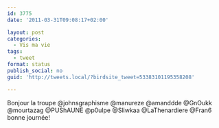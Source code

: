 ```yaml
---
id: 3775
date: '2011-03-31T09:08:17+02:00'

layout: post
categories:
  - Vis ma vie
tags:
  - tweet
format: status
publish_social: no
guid: 'http://tweets.local/?birdsite_tweet=53383101195358208'

---
```


Bonjour la troupe @johnsgraphisme @manureze @amanddde @GnOukk @mourtazag @PUShAUNE @p0ulpe @Sliwkaa @LaThenardiere @Fran6 bonne journée!